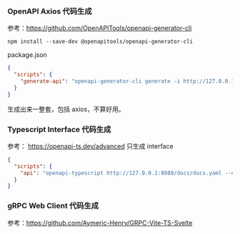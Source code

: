 ### OpenAPI Axios 代码生成
参考：https://github.com/OpenAPITools/openapi-generator-cli

```shell
npm install --save-dev @openapitools/openapi-generator-cli
```
package.json
```json
{
  "scripts": {
    "generate-api": "openapi-generator-cli generate -i http://127.0.0.1:8080/docs/docs.yaml -g typescript-axios -o generated-sources/openapi"
  }
}
```
生成出来一整套，包括 axios，不算好用。

### Typescript Interface 代码生成
参考： https://openapi-ts.dev/advanced 只生成 interface
```json
{
  "scripts": {
    "api": "openapi-typescript http://127.0.0.1:8080/docs/docs.yaml --enum --enum-values --dedupe-enums --root-types  -o src/api/schema.d.ts"
  }
}
```

### gRPC Web Client 代码生成 
参考：https://github.com/Aymeric-Henry/GRPC-Vite-TS-Svelte
